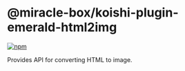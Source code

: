# @miracle-box/koishi-plugin-emerald-html2img

[![npm](https://img.shields.io/npm/v/@miracle-box/koishi-plugin-emerald-html2img?style=flat-square)](https://www.npmjs.com/package/@miracle-box/koishi-plugin-emerald-html2img)

Provides API for converting HTML to image.

